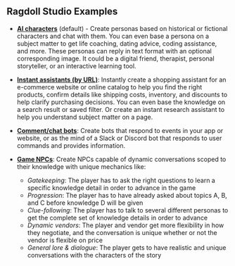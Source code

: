 ## Ragdoll Studio Examples

- [**AI characters**](https://github.com/bennyschmidt/ragdoll-studio/tree/master/ragdoll-react) (default) - Create personas based on historical or fictional characters and chat with them. You can even base a persona on a subject matter to get life coaching, dating advice, coding assistance, and more. These personas can reply in text format with an optional corresponding image. It could be a digital friend, therapist, personal storyteller, or an interactive learning tool.

- [**Instant assistants (by URL)**](https://github.com/bennyschmidt/ragdoll-studio/tree/master/examples/instant-assistant): Instantly create a shopping assistant for an e-commerce website or online catalog to help you find the right products, confirm details like shipping costs, inventory, and discounts to help clarify purchasing decisions. You can even base the knowledge on a search result or saved filter. Or create an instant research assistant to help you understand subject matter on a page.

- [**Comment/chat bots**](https://github.com/bennyschmidt/ragdoll-studio/tree/master/examples/comment-bots/forum): Create bots that respond to events in your app or website, or as the mind of a Slack or Discord bot that responds to user commands and provides information.

- [**Game NPCs**](https://github.com/bennyschmidt/ragdoll-studio/tree/master/examples/game-npcs/oracles-tomb): Create NPCs capable of dynamic conversations scoped to their knowledge with unique mechanics like:
    - *Gatekeeping*: The player has to ask the right questions to learn a specific knowledge detail in order to advance in the game
    - *Progression*: The player has to have already asked about topics A, B, and C before knowledge D will be given
    - *Clue-following*: The player has to talk to several different personas to get the complete set of knowledge details in order to advance
    - *Dynamic vendors*: The player and vendor get more flexibility in how they negotiate, and the conversation is unique whether or not the vendor is flexible on price
    - *General lore & dialogue*: The player gets to have realistic and unique conversations with the characters of the story
